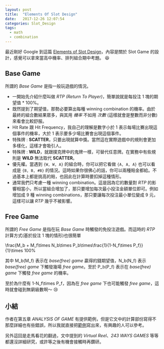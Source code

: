```yaml
---
layout: post
title:  "Elements Of Slot Design"
date:   2017-12-26 12:07:54
categories: Slot_Design
tags:
  - math
  - combination
---
```


最近剛好 Google 到這篇 [Elements of Slot Design](http://slotdesigner.com/wp/wp-content/uploads/Elements-of-Slot-Design-2nd-Edition.pdf)，內容是關於 Slot Game 的設計，感覺可以拿來當高中機率、排列組合期中考題。 :laughing:

<!-- more -->

## Base Game

所謂的 *Base Game* 是指一般玩遊戲的情況。

* 一開始先介紹什麼叫做 *RTP (Return To Player)*，簡單說就是每投注 1 塊的期望值 * 100%。
* 既然提到了期望值，那勢必要算出每種 winning combination 的機率。由於最終的組合數結果眾多，與其用 *機率* 不如用 *次數* (這樣就會是整數而非分數) 來看會比較舒服。
* Hit Rate 跟 Hit Frequency，我自己的理解是數字小於 1 表示每場比賽出現這個事件的機率，大於 1 表示要多少場比賽會出現這個事件。
* 特殊牌 : **SCATTER**，只要出現就算中獎。當然這在實際遊戲中的規則會更加多樣化，這樣才會吸引人。
* 特殊牌 : **WILD**，就跟撲克牌中的鬼牌一樣，可替代任意牌。在實務中有些規則是 **WILD** 無法取代 **SCATTER**。
* 優先權。當遇到 `{W, W, A}` 的組合時，你可以把它看做 `{A, A, A}` 也可以看成是 `{B, B, #B}` 的情況。這時如果你很佛心的話，你可以兩種賠金都給。不過基本上都是挑高的賠，也因此在計算時要扣掉這種情形。
* 通常我們只考慮一種 winning combination。這是因為它的數量對 *RTP* 的影響相當小，所以當組合增加了，那只要增加每次最小投注金額單位即可。例如增加成 9 種 winning combinations，那只要讓每次投注最小單位變成 9 元，這樣可以讓 *RTP* 幾乎不被影響。

## Free Game

所謂的 *Free Game* 是指在玩 *Base Game* 時觸發的免投注遊戲。而這時的 *RTP* 計算方式(基於投注 1 塊的情形)也很簡單

<katex centred="true">\frac{M_b + M_f\times N_b\times P_b\times\frac{1}{1-N_f\times P_f}}{1}\times 100\%</katex>

其中 <katex>M_b(M_f)</katex> 表示在 *base(free) game* 贏得的錢期望值，<katex>N_b(N_f)</katex> 表示 *base(free) game* 下觸發幾場 *free game*。至於 <katex>P_b(P_f)</katex> 表示在 *base(free) game* 下觸發 *free game* 的機率。

至於為什麼有 <katex>1-N_f\times P_f</katex>，因為在 *free game* 下也可能觸發 *free game*，這時就會碰到無窮級數啊～ :cry:

## 小結

作者在第五章 *ANALYSIS OF GAME* 有提供範例，但是它文中的計算部份寫得不那麼詳細也有些錯誤，所以我就直接把[範例](/files/sample.xlsx)寫出來，有興趣的人可以參考。

另外這回是走馬看花的翻過，文中提到的 *Virtual Reel*、*243 WAYS GAMES* 等等都還沒詳細研究，或許等之後有機會接觸時再鑽研。